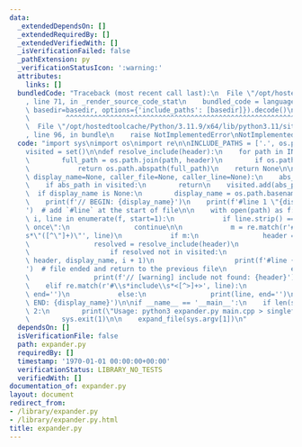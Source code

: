 ```yaml
---
data:
  _extendedDependsOn: []
  _extendedRequiredBy: []
  _extendedVerifiedWith: []
  _isVerificationFailed: false
  _pathExtension: py
  _verificationStatusIcon: ':warning:'
  attributes:
    links: []
  bundledCode: "Traceback (most recent call last):\n  File \"/opt/hostedtoolcache/Python/3.11.9/x64/lib/python3.11/site-packages/onlinejudge_verify/documentation/build.py\"\
    , line 71, in _render_source_code_stat\n    bundled_code = language.bundle(stat.path,\
    \ basedir=basedir, options={'include_paths': [basedir]}).decode()\n          \
    \         ^^^^^^^^^^^^^^^^^^^^^^^^^^^^^^^^^^^^^^^^^^^^^^^^^^^^^^^^^^^^^^^^^^^^^^^^^^^^^^^^^\n\
    \  File \"/opt/hostedtoolcache/Python/3.11.9/x64/lib/python3.11/site-packages/onlinejudge_verify/languages/python.py\"\
    , line 96, in bundle\n    raise NotImplementedError\nNotImplementedError\n"
  code: "import sys\nimport os\nimport re\n\nINCLUDE_PATHS = ['.', os.path.expanduser('~/Desktop/atcoder/library')]\n\
    visited = set()\n\ndef resolve_include(header):\n    for path in INCLUDE_PATHS:\n\
    \        full_path = os.path.join(path, header)\n        if os.path.isfile(full_path):\n\
    \            return os.path.abspath(full_path)\n    return None\n\ndef expand_file(path,\
    \ display_name=None, caller_file=None, caller_line=None):\n    abs_path = os.path.abspath(path)\n\
    \    if abs_path in visited:\n        return\n    visited.add(abs_path)\n\n  \
    \  if display_name is None:\n        display_name = os.path.basename(path)\n\n\
    \    print(f'// BEGIN: {display_name}')\n    print(f'#line 1 \"{display_name}\"\
    ')  # add `#line` at the start of file\n\n    with open(path) as f:\n        for\
    \ i, line in enumerate(f, start=1):\n            if line.strip() == \"#pragma\
    \ once\":\n                continue\n\n            m = re.match(r'#\\s*include\\\
    s*\"([^\"]+)\"', line)\n            if m:\n                header = m.group(1)\n\
    \                resolved = resolve_include(header)\n                if resolved:\n\
    \                    if resolved not in visited:\n                        expand_file(resolved,\
    \ header, display_name, i + 1)\n                    print(f'#line {i + 1} \"{display_name}\"\
    ')  # file ended and return to the previous file\n                else:\n    \
    \                print(f'// [warning] include not found: {header}')\n        \
    \    elif re.match(r'#\\s*include\\s*<[^>]+>', line):\n                print(line,\
    \ end='')\n            else:\n                print(line, end='')\n\n    print(f'//\
    \ END: {display_name}')\n\nif __name__ == '__main__':\n    if len(sys.argv) !=\
    \ 2:\n        print(\"Usage: python3 expander.py main.cpp > singlefile.cpp\")\n\
    \        sys.exit(1)\n\n    expand_file(sys.argv[1])\n"
  dependsOn: []
  isVerificationFile: false
  path: expander.py
  requiredBy: []
  timestamp: '1970-01-01 00:00:00+00:00'
  verificationStatus: LIBRARY_NO_TESTS
  verifiedWith: []
documentation_of: expander.py
layout: document
redirect_from:
- /library/expander.py
- /library/expander.py.html
title: expander.py
---
```

